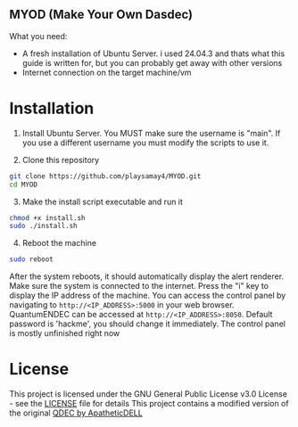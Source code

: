## MYOD (Make Your Own Dasdec)


What you need:
- A fresh installation of Ubuntu Server. i used 24.04.3 and thats what this guide is written for, but you can probably get away with other versions
- Internet connection on the target machine/vm

# Installation

1. Install Ubuntu Server. You MUST make sure the username is "main". If you use a different username you must modify the scripts to use it.

2. Clone this repository
```bash
git clone https://github.com/playsamay4/MYOD.git
cd MYOD
```
3. Make the install script executable and run it
```bash
chmod +x install.sh
sudo ./install.sh
```

4. Reboot the machine
```bash
sudo reboot
```

After the system reboots, it should automatically display the alert renderer.
Make sure the system is connected to the internet. Press the "i" key to display the IP address of the machine.
You can access the control panel by navigating to `http://<IP_ADDRESS>:5000` in your web browser. QuantumENDEC can be accessed at `http://<IP_ADDRESS>:8050`. Default password is 'hackme', you should change it immediately.
The control panel is mostly unfinished right now

# License
This project is licensed under the GNU General Public License v3.0 License - see the [LICENSE](LICENSE) file for details
This project contains a modified version of the original [QDEC by ApatheticDELL](https://github.com/ApatheticDELL/QDEC)
